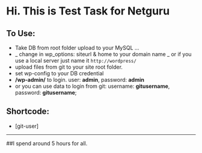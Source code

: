 # Hi. This is Test Task for Netguru

## To Use:
- Take DB from root folder upload to your MySQL ...
- _ change in wp_options: siteurl & home to your domain name
_ or if you use a local server just name it `http://wordpress/`
- upload files from git to your site root folder.
- set wp-config to your DB credential
- **/wp-admin/** to login. user: **admin**, password: **admin**
- or you can use data to login from git: username: **gitusername**, password: **gitusername**;

## Shortcode: 

- [git-user]

---

##I spend around 5 hours for all.